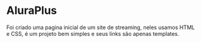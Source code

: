 # AluraPlus
Foi criado uma pagina inicial de um site de streaming, neles usamos HTML e CSS, é um projeto bem simples e seus links são apenas templates.
